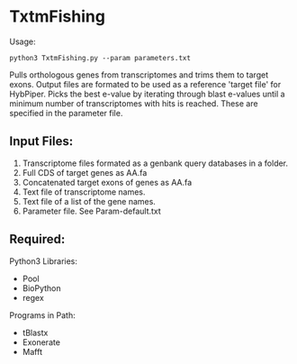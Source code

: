 # TxtmFishing
Usage:
```
python3 TxtmFishing.py --param parameters.txt 
```

Pulls orthologous genes from transcriptomes and trims them to target exons. Output files are formated to be used as a reference 'target file' for HybPiper.
Picks the best e-value by iterating through blast e-values until a minimum number of transcriptomes with hits is reached. These are specified in the parameter file.



## Input Files:

1) Transcriptome files formated as a genbank query databases in a folder.
2) Full CDS of target genes as AA.fa
3) Concatenated target exons of genes as AA.fa
4) Text file of transcriptome names.
5) Text file of a list of the gene names.
6) Parameter file. See Param-default.txt

## Required:
Python3 Libraries:
+ Pool
+ BioPython
+ regex

Programs in Path:
+ tBlastx
+ Exonerate
+ Mafft
